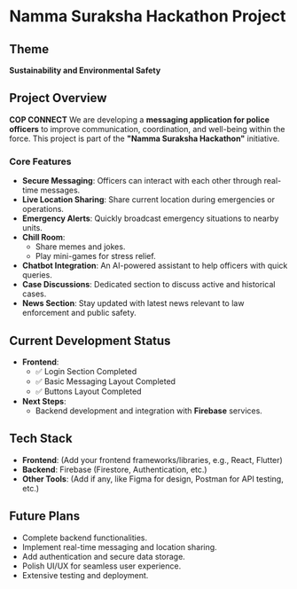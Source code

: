 # Namma Suraksha Hackathon Project
## Theme
**Sustainability and Environmental Safety**

## Project Overview
**COP CONNECT**
We are developing a **messaging application for police officers** to improve communication, coordination, and well-being within the force. This project is part of the **"Namma Suraksha Hackathon"** initiative.

### Core Features
- **Secure Messaging**: Officers can interact with each other through real-time messages.
- **Live Location Sharing**: Share current location during emergencies or operations.
- **Emergency Alerts**: Quickly broadcast emergency situations to nearby units.
- **Chill Room**: 
  - Share memes and jokes.
  - Play mini-games for stress relief.
- **Chatbot Integration**: An AI-powered assistant to help officers with quick queries.
- **Case Discussions**: Dedicated section to discuss active and historical cases.
- **News Section**: Stay updated with latest news relevant to law enforcement and public safety.

## Current Development Status
- **Frontend**:
  - ✅ Login Section Completed
  - ✅ Basic Messaging Layout Completed
  - ✅ Buttons Layout Completed
- **Next Steps**:
  - Backend development and integration with **Firebase** services.

## Tech Stack
- **Frontend**: (Add your frontend frameworks/libraries, e.g., React, Flutter)
- **Backend**: Firebase (Firestore, Authentication, etc.)
- **Other Tools**: (Add if any, like Figma for design, Postman for API testing, etc.)

## Future Plans
- Complete backend functionalities.
- Implement real-time messaging and location sharing.
- Add authentication and secure data storage.
- Polish UI/UX for seamless user experience.
- Extensive testing and deployment.
